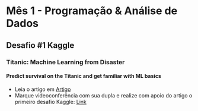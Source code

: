 #    Mês 1 - Programação & Análise de Dados
##   Desafio #1 Kaggle
###  Titanic: Machine Learning from Disaster
#### Predict survival on the Titanic and get familiar with ML basics

 * Leia o artigo em [Artigo](http://mundoia.com.br/tutorial/conheca-o-kaggle-e-participe-da-sua-primeira-competicao-de-machine-learning/)
 * Marque videoconferência com sua dupla e realize com apoio do artigo o primeiro desafio Kaggle: [Link](https://www.kaggle.com/c/titanic)
